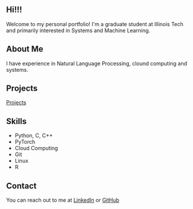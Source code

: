 ## Hi!!!
Welcome to my personal portfolio! I'm a graduate student at Illinois Tech and primarily interested in Systems and Machine Learning.

## About Me
I have experience in Natural Language Processing, clound computing and systems.

## Projects
[Projects](/projects/)
## Skills
- Python, C, C++
- PyTorch
- Cloud Computing
- Git
- Linux
- R

## Contact
You can reach out to me at [LinkedIn](https://www.linkedin.com/in/manikanta-patamsetti/) or [GitHub](https://github.com/manikantateja973)
